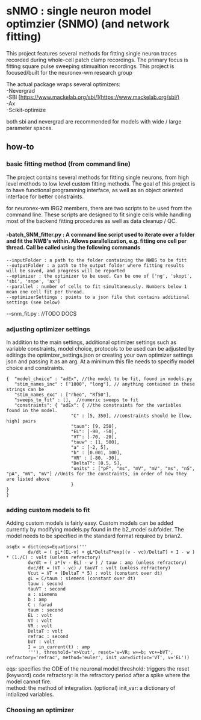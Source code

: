 # sNMO : single neuron model optimzier (SNMO) (and network fitting)

This project features several methods for fitting single neuron traces recorded during whole-cell patch clamp recordings. The primary focus is fitting square pulse sweeping stimualtion recordings. This project is focused/built for the neuronex-wm research group  

The actual package wraps several optimizers:  
-Nevergrad  
-SBI [https://www.mackelab.org/sbi/](https://www.mackelab.org/sbi/)  
-Ax  
-Scikit-optimize  

both sbi and nevergrad are recommended for models with wide / large parameter spaces.

## how-to
### basic fitting method (from command line)

The project contains several methods for fitting single neurons, from high level methods to low level custom fitting methods. The goal of this project is to have functional programming interface, as well as an object oriented interface for better constraints.

for neuronex-wm IRG2 members, there are two scripts to be used from the command line. These scripts are designed to fit single cells while handling most of the backend fitting procedures as well as data cleanup / QC.

#### -batch_SNM_fitter.py : A command line script used to iterate over a folder and fit the NWB's within. Allows parallelization, e.g. fitting one cell per thread. Call be called using the following commands
```
--inputFolder : a path to the folder containing the NWBS to be fitt
--outputFolder : a path to the output folder where fitting results will be saved, and progress will be reported
--optimizer : the optimizer to be used. Can be one of ['ng', 'skopt', 'sbi', 'snpe', 'ax']
--parallel : number of cells to fit simultaneously. Numbers below 1 mean one cell fit per thread.
--optimizerSettings : points to a json file that contains additional settings (see below)
```

--snm_fit.py : //TODO DOCS


### adjusting optimizer settings

In addition to the main settings, additional optimizer settings such as variable constraints, model choice, protocols to be used can be adjusted by editings the optimizer_settings.json or creating your own optimizer settings json and passing it as an arg. At a minimum this file needs to specifiy model choice and constraints.
```
{  "model_choice" : "adEx", //the model to be fit, found in models.py
   "stim_names_inc" : ["1000", "long"], // anything contained in these strings can be 
   "stim_names_exc" : ["rheo", "Rf50"],
   "sweeps_to_fit" : [],  //numeric sweeps to fit
   "constraints": { "adEx": { //the constraints for the variables found in the model.
                        "C" : [5, 350], //constraints should be [low, high] pairs
                        "taum": [9, 250],
                        "EL": [-90, -50],
                        "VT": [-70, -20],
                        "tauw" : [1, 500],
                        "a" : [-2, 5], 
                        "b" : [0.001, 100],
                        "VR" : [-80, -30],
                        "DeltaT": [0.5, 5],
                        "units" : ["pF", "ms", "mV", "mV", "ms", "nS", "pA", "mV", "mV"] //Units for the constraints, in order of how they are listed above
                        }                    
}
}

```

### adding custom models to fit

Adding custom models is fairly easy. Custom models can be added currently by modifying models.py found in the b2_model subfolder. The model needs to be specified in the standard format required by brian2.
```
asqEx = dict(eqs=Equations('''
        dv/dt = ( gL*(EL-v) + gL*DeltaT*exp((v - vc)/DeltaT) + I - w ) * (1./C) : volt (unless refractory)
        dw/dt = ( a*(v - EL) - w ) / tauw : amp (unless refractory)
        dvc/dt = (VT - vc) / tauVT : volt (unless refractory)
        Vcut = VT + (DeltaT * 5) : volt (constant over dt)
        gL = C/taum : siemens (constant over dt)
        tauw : second
        tauVT : second
        a : siemens
        b : amp
        C : farad
        taum : second
        EL : volt
        VT : volt
        VR : volt
        DeltaT : volt
        refrac : second
        bVT : volt
        I = in_current(t) : amp
        '''), threshold='v>Vcut', reset='v=VR; w+=b; vc+=bVT', refractory='refrac', method='euler', init_var=dict(vc='VT', v='EL')) 
```
eqs: specifies the ODE of the neuronal model
threshold: triggers the reset (keyword) code
refractory: is the refractory period after a spike where the model cannot fire.  
method: the method of integration. (optional)
init_var: a dictionary of intialized variables.


### Choosing an optimizer


